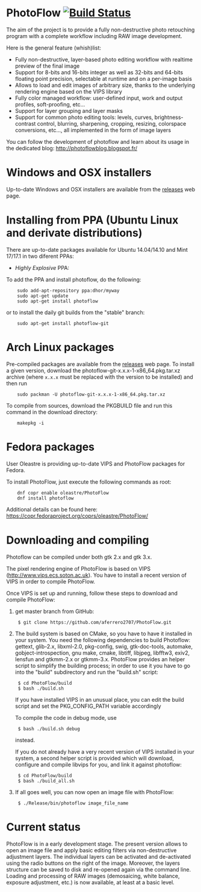 PhotoFlow [![Build Status](https://travis-ci.org/aferrero2707/PhotoFlow.svg?branch=stable)](https://travis-ci.org/aferrero2707/PhotoFlow)
=========

The aim of the project is to provide a fully non-destructive photo retouching program with a complete workflow including RAW image development.

Here is the general feature (whish)list:

- Fully non-destructive, layer-based photo editing workflow with realtime preview of the final image
- Support for 8-bits and 16-bits integer as well as 32-bits and 64-bits floating point precision, selectable at runtime and on a per-image basis
- Allows to load and edit images of arbitrary size, thanks to the underlying rendering engine based on the VIPS library
- Fully color managed workflow: user-defined input, work and output profiles, soft-proofing, etc...
- Support for layer grouping and layer masks
- Support for common photo editing tools: levels, curves, brightness-contrast control, blurring, sharpening, cropping, resizing, colorspace conversions, etc..., all implemented in the form of image layers

You can follow the development of photoflow and learn about its usage in the dedicated blog: http://photoflowblog.blogspot.fr/

# Windows and OSX installers

Up-to-date Windows and OSX installers are available from the [releases](https://github.com/aferrero2707/PhotoFlow/releases) web page.

# Installing from PPA (Ubuntu Linux and derivate distributions)

There are up-to-date packages available for Ubuntu 14.04/14.10 and Mint 17/17.1 in two diferent PPAs:

- *Highly Explosive* PPA:

To add the PPA and install photoflow, do the following:

        sudo add-apt-repository ppa:dhor/myway
        sudo apt-get update
        sudo apt-get install photoflow

or to install the daily git builds from the "stable" branch:

        sudo apt-get install photoflow-git

# Arch Linux packages

Pre-compiled packages are available from the [releases](https://github.com/aferrero2707/PhotoFlow/releases) web page. To install a given version, download the photoflow-git-x.x.x-1-x86_64.pkg.tar.xz archive (where `x.x.x` must be replaced with the version to be installed) and then run 

        sudo packman -U photoflow-git-x.x.x-1-x86_64.pkg.tar.xz

To compile from sources, download the PKGBUILD file and run this command in the download directory:

        makepkg -i

# Fedora packages

User Oleastre is providing up-to-date VIPS and PhotoFlow packages for Fedora.

To install PhotoFlow, just execute the following commands as root:

        dnf copr enable oleastre/PhotoFlow
        dnf install photoflow

Additional details can be found here: https://copr.fedoraproject.org/coprs/oleastre/PhotoFlow/

# Downloading and compiling

Photoflow can be compiled under both gtk 2.x and gtk 3.x.

The pixel rendering engine of PhotoFlow is based on VIPS (http://www.vips.ecs.soton.ac.uk). You have to install a recent version of VIPS in order to compile PhotoFlow.

Once VIPS is set up and running, follow these steps to download and compile PhotoFlow:

1. get master branch from GitHub:

        $ git clone https://github.com/aferrero2707/PhotoFlow.git

2. The build system is based on CMake, so you have to have it installed in your system.
   You need the following dependencies to build Photoflow: gettext, glib-2.x, libxml-2.0, pkg-config, swig, gtk-doc-tools, automake, gobject-introspection, gnu make, cmake, libtiff, libjpeg, libfftw3, exiv2, lensfun and gtkmm-2.x or gtkmm-3.x.
   PhotoFlow provides an helper script to simplify the building process;
   in order to use it you have to go into the "build" subdirectory and run the "build.sh" script:

        $ cd PhotoFlow/build
        $ bash ./build.sh
   
   If you have installed VIPS in an unusual place, you can edit the build script and set the PKG_CONFIG_PATH variable accordingly

   To compile the code in debug mode, use
   
        $ bash ./build.sh debug
   
   instead.
   
   If you do not already have a very recent version of VIPS installed in your system, a second helper script is provided 
   which will download, configure and compile libvips for you, and link it against photoflow:
   
        $ cd PhotoFlow/build
        $ bash ./build_all.sh
   

3. If all goes well, you can now open an image file with PhotoFlow:

        $ ./Release/bin/photoflow image_file_name
        

# Current status

PhotoFlow is in a early development stage. The present version allows to open an image file and apply basic editing filters via non-destructive adjustment layers. The individual layers can be activated and de-activated using the radio buttons on the right of the image. Moreover, the layers structure can be saved to disk and re-opened again via the command line.
Loading and processing of RAW images (demosaicing, white balance, exposure adjustment, etc.) is now available, at least at a basic level.
